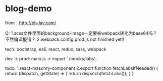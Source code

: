 # blog-demo
from：http://bh-lay.com/

Q:
1.scss文件里面的background-image一定要被webpack转化为base64吗？不然编译报错？
2.webpack.config.prod.js not finished yet!!

tech:
bootstrap, es6, react, redux, sass, webpack

dev -> prod:
main.js -> import './mocks/labs';

todo:
1.react-masonry-component
2.export function fetchLabsIfNeeded() {
	return (dispatch, getState) => {
 		return dispatch(fetchLabs());
 	}
}